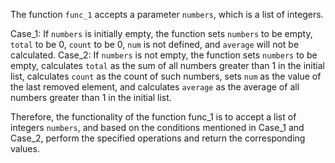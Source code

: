 The function `func_1` accepts a parameter `numbers`, which is a list of integers. 

Case_1: If `numbers` is initially empty, the function sets `numbers` to be empty, `total` to be 0, `count` to be 0, `num` is not defined, and `average` will not be calculated. 
Case_2: If `numbers` is not empty, the function sets `numbers` to be empty, calculates `total` as the sum of all numbers greater than 1 in the initial list, calculates `count` as the count of such numbers, sets `num` as the value of the last removed element, and calculates `average` as the average of all numbers greater than 1 in the initial list.

Therefore, the functionality of the function func_1 is to accept a list of integers `numbers`, and based on the conditions mentioned in Case_1 and Case_2, perform the specified operations and return the corresponding values.